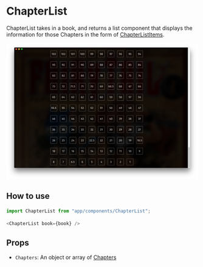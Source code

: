 ChapterList
===========
ChapterList takes in a book, and returns a list component that displays the information for those Chapters in the form of [ChapterListItems](../ChapterListItem).

![Bentotime](../../../../public/assets/screenshots/chapter-list.png)

How to use
----------
```js
import ChapterList from "app/components/ChapterList";

<ChapterList book={book} />
```

Props
-----
* `Chapters`: An object or array of [Chapters](../../data/models/Chapter)
